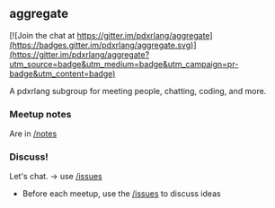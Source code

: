 ## aggregate

[![Join the chat at https://gitter.im/pdxrlang/aggregate](https://badges.gitter.im/pdxrlang/aggregate.svg)](https://gitter.im/pdxrlang/aggregate?utm_source=badge&utm_medium=badge&utm_campaign=pr-badge&utm_content=badge)

A pdxrlang subgroup for meeting people, chatting, coding, and more.

### Meetup notes

Are in [/notes](notes)

### Discuss!

Let's chat. -> use [/issues][is]

* Before each meetup, use the [/issues][is] to discuss ideas

[is]: https://github.com/pdxrlang/aggregate/issues
